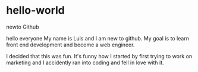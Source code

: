 # hello-world
newto Github

hello everyone
My name is Luis and I am new to github. My goal is to learn front end development and become a web engineer.

I decided that this was fun. It's funny how I started by first trying to work on marketing and I accidently ran into coding and fell in love with it.
